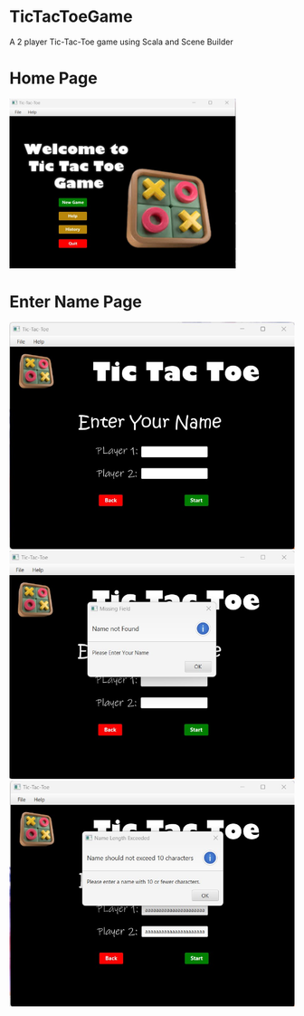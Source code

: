 # TicTacToeGame
A 2 player Tic-Tac-Toe game using Scala and Scene Builder

# Home Page
<img src="https://github.com/Cw020729/TicTacToeGame/blob/main/Sample/HomePage.jpg?raw=true" width="400" height="300">

# Enter Name Page
![Player Name Page](https://github.com/Cw020729/TicTacToeGame/blob/main/Sample/EnterName.jpg?raw=true)
![InvalidName](https://github.com/Cw020729/TicTacToeGame/blob/main/Sample/InvalidName.jpg?raw=true)
![InvalidName](https://github.com/Cw020729/TicTacToeGame/blob/main/Sample/InvalidName1.jpg?raw=true)
